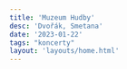 ```yaml
---
title: 'Muzeum Hudby'
desc: 'Dvořák, Smetana'
date: '2023-01-22'
tags: "koncerty"
layout: 'layouts/home.html'
---
```

